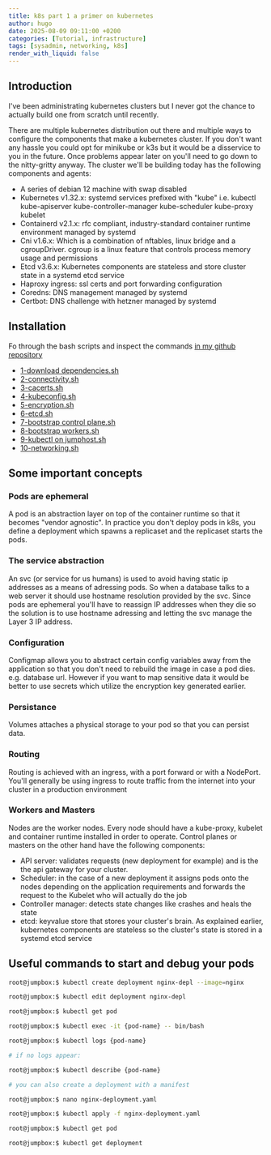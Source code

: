 ```yaml
---
title: k8s part 1 a primer on kubernetes
author: hugo
date: 2025-08-09 09:11:00 +0200
categories: [Tutorial, infrastructure]
tags: [sysadmin, networking, k8s]
render_with_liquid: false
---
```


## Introduction

I've been administrating kubernetes clusters but I never got the chance to actually build one from scratch until recently.

There are multiple kubernetes distribution out there and multiple ways to configure the components that make a kubernetes cluster. If you don't want any hassle you could opt for minikube or k3s but it would be a disservice to you in the future. Once problems appear later on you'll need to go down to the nitty-gritty anyway. The cluster we'll be building today has the following components and agents: 

- A series of debian 12 machine with swap disabled
- Kubernetes v1.32.x: systemd services prefixed with "kube" i.e.
    kubectl
    kube-apiserver
    kube-controller-manager
    kube-scheduler
    kube-proxy
    kubelet
- Containerd v2.1.x: rfc compliant, industry-standard container runtime environment managed by systemd 
- Cni v1.6.x: Which is a combination of nftables, linux bridge and a cgroupDriver. cgroup is a linux feature that controls process memory usage and permissions  
- Etcd v3.6.x: Kubernetes components are stateless and store cluster state in a systemd etcd service
- Haproxy ingress: ssl certs and port forwarding configuration
- Coredns: DNS management managed by systemd
- Certbot: DNS challenge with hetzner managed by systemd

## Installation

Fo through the bash scripts and inspect the commands [in my github repository](https://github.com/hupratt/kubernetes-the-hard-way)

- [1-download dependencies.sh](https://raw.githubusercontent.com/hupratt/kubernetes-the-hard-way/refs/heads/master/1-download%20dependencies.sh)
- [2-connectivity.sh](https://raw.githubusercontent.com/hupratt/kubernetes-the-hard-way/refs/heads/master/2-connectivity.sh)
- [3-cacerts.sh](https://raw.githubusercontent.com/hupratt/kubernetes-the-hard-way/refs/heads/master/3-cacerts.sh)
- [4-kubeconfig.sh](https://raw.githubusercontent.com/hupratt/kubernetes-the-hard-way/refs/heads/master/4-kubeconfig.sh)
- [5-encryption.sh](https://raw.githubusercontent.com/hupratt/kubernetes-the-hard-way/refs/heads/master/5-encryption.sh)
- [6-etcd.sh](https://raw.githubusercontent.com/hupratt/kubernetes-the-hard-way/refs/heads/master/6-etcd.sh)
- [7-bootstrap control plane.sh](https://raw.githubusercontent.com/hupratt/kubernetes-the-hard-way/refs/heads/master/7-bootstrap%20control%20plane.sh)
- [8-bootstrap workers.sh](https://raw.githubusercontent.com/hupratt/kubernetes-the-hard-way/refs/heads/master/8-bootstrap%20workers.sh)
- [9-kubectl on jumphost.sh](https://raw.githubusercontent.com/hupratt/kubernetes-the-hard-way/refs/heads/master/9-kubectl%20on%20jumphost.sh)
- [10-networking.sh](https://raw.githubusercontent.com/hupratt/kubernetes-the-hard-way/refs/heads/master/10-networking.sh)

## Some important concepts 

### Pods are ephemeral

A pod is an abstraction layer on top of the container runtime so that it becomes "vendor agnostic". In practice you don't deploy pods in k8s, you define a deployment which spawns a replicaset and the replicaset starts the pods. 

### The service abstraction

An svc (or service for us humans) is used to avoid having static ip addresses as a means of adressing pods. So when a database talks to a web server it should use hostname resolution provided by the svc. Since pods are ephemeral you'll have to reassign IP addresses when they die so the solution is to use hostname adressing and letting the svc manage the Layer 3 IP address. 

### Configuration

Configmap allows you to abstract certain config variables away from the application so that you don't need to rebuild the image in case a pod dies. e.g. database url. However if you want to map sensitive data it would be better to use secrets which utilize the encryption key generated earlier. 

### Persistance

Volumes attaches a physical storage to your pod so that you can persist data.

### Routing 

Routing is achieved with an ingress, with a port forward or with a NodePort. You'll generally be using ingress to route traffic from the internet into your cluster in a production environment

### Workers and Masters

Nodes are the worker nodes. Every node should have a kube-proxy, kubelet and container runtime installed in order to operate. Control planes or masters on the other hand have the following components:

- API server: validates requests (new deployment for example) and is the the api gateway for your cluster. 
- Scheduler: in the case of a new deployment it assigns pods onto the nodes depending on the application requirements and forwards the request to the Kubelet who will actually do the job
- Controller manager: detects state changes like crashes and heals the state
- etcd: keyvalue store that stores your cluster's brain. As explained earlier, kubernetes components are stateless so the cluster's state is stored in a systemd etcd service


## Useful commands to start and debug your pods


```bash
root@jumpbox:$ kubectl create deployment nginx-depl --image=nginx

root@jumpbox:$ kubectl edit deployment nginx-depl

root@jumpbox:$ kubectl get pod

root@jumpbox:$ kubectl exec -it {pod-name} -- bin/bash

root@jumpbox:$ kubectl logs {pod-name}

# if no logs appear:

root@jumpbox:$ kubectl describe {pod-name}

# you can also create a deployment with a manifest

root@jumpbox:$ nano nginx-deployment.yaml

root@jumpbox:$ kubectl apply -f nginx-deployment.yaml 

root@jumpbox:$ kubectl get pod

root@jumpbox:$ kubectl get deployment
```
